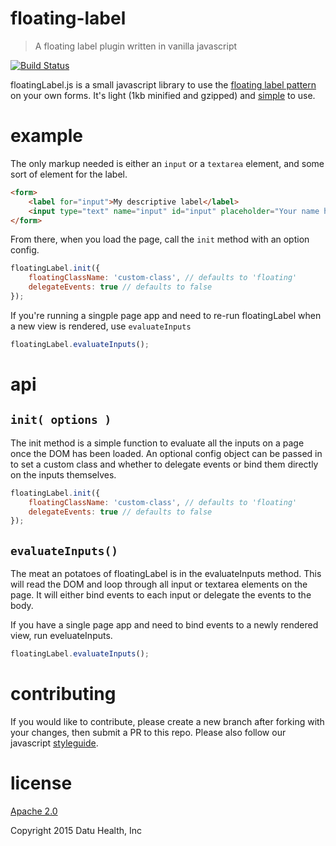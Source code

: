 # floating-label

> A floating label plugin written in vanilla javascript

[![Build Status](https://travis-ci.org/datuhealth/floating-label.svg?branch=master)](https://travis-ci.org/datuhealth/floating-label)

floatingLabel.js is a small javascript library to use the [floating label pattern](http://bradfrost.com/blog/post/float-label-pattern/) on your own forms. It's light (1kb minified and gzipped) and [simple](#api) to use.

# example

The only markup needed is either an `input` or a `textarea` element, and some sort of element for the label.

```html
<form>
    <label for="input">My descriptive label</label>
    <input type="text" name="input" id="input" placeholder="Your name here">
</form>
```

From there, when you load the page, call the `init` method with an option config.

```javascript
floatingLabel.init({
    floatingClassName: 'custom-class', // defaults to 'floating'
    delegateEvents: true // defaults to false
});
```

If you're running a singple page app and need to re-run floatingLabel when a new view is rendered, use `evaluateInputs`

```javascript
floatingLabel.evaluateInputs();
```

# api

## `init( options )`

The init method is a simple function to evaluate all the inputs on a page once the DOM has been loaded. An optional config object can be passed in to set a custom class and whether to delegate events or bind them directly on the inputs themselves.

```javascript
floatingLabel.init({
    floatingClassName: 'custom-class', // defaults to 'floating'
    delegateEvents: true // defaults to false
});
```

## `evaluateInputs()`

The meat an potatoes of floatingLabel is in the evaluateInputs method. This will read the DOM and loop through all input or textarea elements on the page. It will either bind events to each input or delegate the events to the body.

If you have a single page app and need to bind events to a newly rendered view, run eveluateInputs.

```javascript
floatingLabel.evaluateInputs();
```

# contributing

If you would like to contribute, please create a new branch after forking with your changes, then submit a PR to this repo. Please also follow our javascript [styleguide](https://github.com/datuhealth/idiomatic.js).

# license

[Apache 2.0](https://www.apache.org/licenses/LICENSE-2.0)

Copyright 2015 Datu Health, Inc
